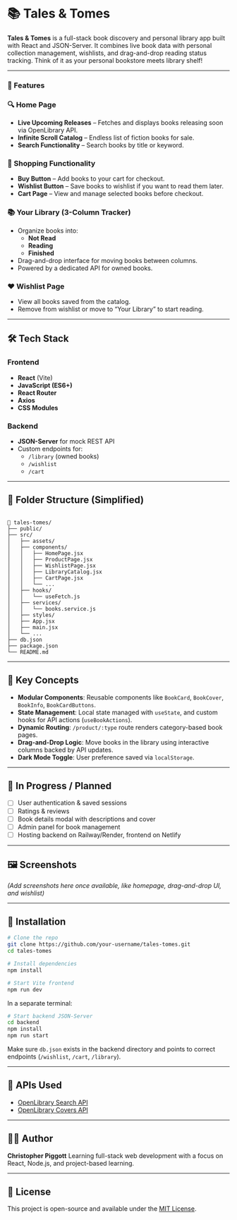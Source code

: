 # 📚 Tales & Tomes

**Tales & Tomes** is a full-stack book discovery and personal library app built with React and JSON-Server. It combines live book data with personal collection management, wishlists, and drag-and-drop reading status tracking. Think of it as your personal bookstore meets library shelf!

---

### 🚀 Features

### 🔍 Home Page

- **Live Upcoming Releases** – Fetches and displays books releasing soon via OpenLibrary API.
- **Infinite Scroll Catalog** – Endless list of fiction books for sale.
- **Search Functionality** – Search books by title or keyword.

### 🛒 Shopping Functionality

- **Buy Button** – Add books to your cart for checkout.
- **Wishlist Button** – Save books to wishlist if you want to read them later.
- **Cart Page** – View and manage selected books before checkout.

### 📚 Your Library (3-Column Tracker)

- Organize books into:
  - **Not Read**
  - **Reading**
  - **Finished**
- Drag-and-drop interface for moving books between columns.
- Powered by a dedicated API for owned books.

### ❤️ Wishlist Page

- View all books saved from the catalog.
- Remove from wishlist or move to “Your Library” to start reading.

---

## 🛠️ Tech Stack

### Frontend

- **React** (Vite)
- **JavaScript (ES6+)**
- **React Router**
- **Axios**
- **CSS Modules**

### Backend

- **JSON-Server** for mock REST API
- Custom endpoints for:
  - `/library` (owned books)
  - `/wishlist`
  - `/cart`

---

## 📁 Folder Structure (Simplified)

```

📁 tales-tomes/
├── public/
├── src/
│   ├── assets/
│   ├── components/
│   │   ├── HomePage.jsx
│   │   ├── ProductPage.jsx
│   │   ├── WishlistPage.jsx
│   │   ├── LibraryCatalog.jsx
│   │   ├── CartPage.jsx
│   │   └── ...
│   ├── hooks/
│   │   └── useFetch.js
│   ├── services/
│   │   └── books.service.js
│   ├── styles/
│   ├── App.jsx
│   ├── main.jsx
│   └── ...
├── db.json
├── package.json
└── README.md

```

---

## 🧠 Key Concepts

- **Modular Components**: Reusable components like `BookCard`, `BookCover`, `BookInfo`, `BookCardButtons`.
- **State Management**: Local state managed with `useState`, and custom hooks for API actions (`useBookActions`).
- **Dynamic Routing**: `/product/:type` route renders category-based book pages.
- **Drag-and-Drop Logic**: Move books in the library using interactive columns backed by API updates.
- **Dark Mode Toggle**: User preference saved via `localStorage`.

---

## 🧪 In Progress / Planned

- [ ] User authentication & saved sessions
- [ ] Ratings & reviews
- [ ] Book details modal with descriptions and cover
- [ ] Admin panel for book management
- [ ] Hosting backend on Railway/Render, frontend on Netlify

---

## 🖼️ Screenshots

_(Add screenshots here once available, like homepage, drag-and-drop UI, and wishlist)_

---

## 💾 Installation

```bash
# Clone the repo
git clone https://github.com/your-username/tales-tomes.git
cd tales-tomes

# Install dependencies
npm install

# Start Vite frontend
npm run dev
```

In a separate terminal:

```bash
# Start backend JSON-Server
cd backend
npm install
npm run start
```

Make sure `db.json` exists in the backend directory and points to correct endpoints (`/wishlist`, `/cart`, `/library`).

---

## 🔗 APIs Used

- [OpenLibrary Search API](https://openlibrary.org/dev/docs/api/search)
- [OpenLibrary Covers API](https://openlibrary.org/dev/docs/api/covers)

---

## 👨‍💻 Author

**Christopher Piggott**
Learning full-stack web development with a focus on React, Node.js, and project-based learning.

---

## 📜 License

This project is open-source and available under the [MIT License](LICENSE).
